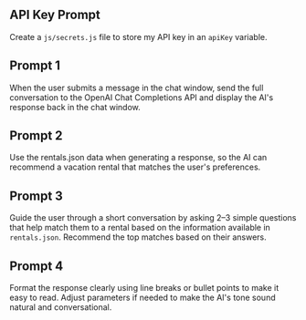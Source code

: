 ## API Key Prompt
Create a `js/secrets.js` file to store my API key in an `apiKey` variable.

## Prompt 1
When the user submits a message in the chat window, send the full conversation to the OpenAI Chat Completions API and display the AI's response back in the chat window.

## Prompt 2
Use the rentals.json data when generating a response, so the AI can recommend a vacation rental that matches the user's preferences.

## Prompt 3
Guide the user through a short conversation by asking 2–3 simple questions that help match them to a rental based on the information available in `rentals.json`. Recommend the top matches based on their answers.

## Prompt 4
Format the response clearly using line breaks or bullet points to make it easy to read. Adjust parameters if needed to make the AI's tone sound natural and conversational.